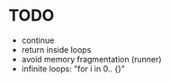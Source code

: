 # TODO

- continue
- return inside loops
- avoid memory fragmentation (runner)
- infinite loops: "for i in 0.. {}"